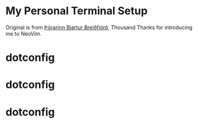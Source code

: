 # My Personal Terminal Setup

Original is from [Þórarinn Bjartur Breiðfjörð](https://github.com/hanndoddi), Thousand Thanks for introducing me to NeoVim.
# dotconfig
# dotconfig
# dotconfig
